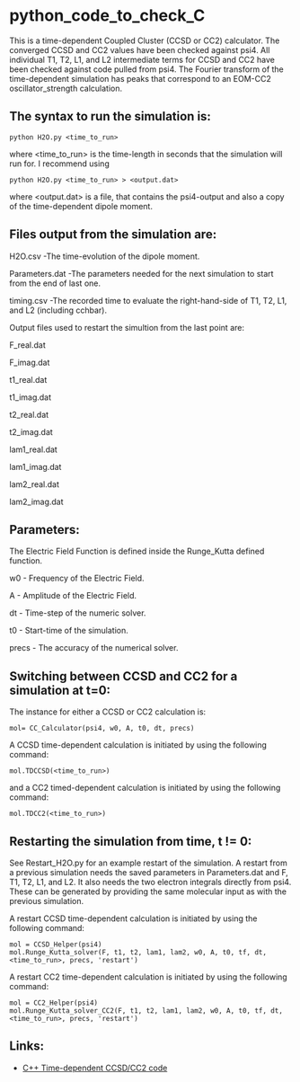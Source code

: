 # python_code_to_check_C

This is a time-dependent Coupled Cluster (CCSD or CC2) calculator. 
The converged CCSD and CC2 values have been checked against psi4. 
All individual T1, T2, L1, and L2 intermediate terms for CCSD and CC2 have been checked against code pulled from psi4. 
The Fourier transform of the time-dependent simulation has peaks that correspond to an 
EOM-CC2 oscillator_strength calculation. 

## The syntax to run the simulation is:

```
python H2O.py <time_to_run>
```

where <time_to_run> is the time-length in seconds that the simulation will run for. I recommend using

```
python H2O.py <time_to_run> > <output.dat>
```

where <output.dat> is a file, that contains the psi4-output and also a copy of the time-dependent dipole moment.

## Files output from the simulation are:

H2O.csv          -The time-evolution of the dipole moment.

Parameters.dat   -The parameters needed for the next simulation to start from the end of last one.

timing.csv       -The recorded time to evaluate the right-hand-side of T1, T2, L1, and L2 (including cchbar).

Output files used to restart the simultion from the last point are:

F_real.dat

F_imag.dat

t1_real.dat

t1_imag.dat

t2_real.dat

t2_imag.dat

lam1_real.dat

lam1_imag.dat

lam2_real.dat

lam2_imag.dat

## Parameters:

The Electric Field Function is defined inside the Runge_Kutta defined function. 

w0 - Frequency of the Electric Field.

A  - Amplitude of the Electric Field.

dt - Time-step of the numeric solver.

t0 - Start-time of the simulation.

precs - The accuracy of the numerical solver.

## Switching between CCSD and CC2 for a simulation at t=0:

The instance for either a CCSD or CC2 calculation is:

```
mol= CC_Calculator(psi4, w0, A, t0, dt, precs)
```

A CCSD time-dependent calculation is initiated by using the following command:

```
mol.TDCCSD(<time_to_run>)
```

and a CC2 timed-dependent calculation is initiated by using the following command:

```
mol.TDCC2(<time_to_run>)
```

## Restarting the simulation from time, t != 0:

See Restart_H2O.py for an example restart of the simulation. A restart from a previous simulation needs the saved parameters in Parameters.dat and F, T1, T2, L1, and L2. It also needs the two electron integrals directly from psi4. These can be generated by providing the same molecular input as with the previous simulation. 


A restart CCSD time-dependent calculation is initiated by using the following command:

```
mol = CCSD_Helper(psi4)
mol.Runge_Kutta_solver(F, t1, t2, lam1, lam2, w0, A, t0, tf, dt, <time_to_run>, precs, 'restart')
```

A restart CC2 time-dependent calculation is initiated by using the following command:
```
mol = CC2_Helper(psi4)
mol.Runge_Kutta_solver_CC2(F, t1, t2, lam1, lam2, w0, A, t0, tf, dt, <time_to_run>, precs, 'restart')
```

## Links:
* [C++ Time-dependent CCSD/CC2 code](https://github.com/rachelglenn/tdccsd)

